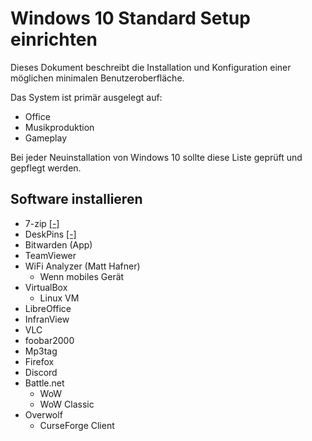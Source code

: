 # Windows 10 Standard Setup einrichten

Dieses Dokument beschreibt die Installation und Konfiguration
einer möglichen minimalen Benutzeroberfläche.

Das System ist primär ausgelegt auf:

* Office
* Musikproduktion
* Gameplay

Bei jeder Neuinstallation von Windows 10 sollte diese Liste geprüft und gepflegt werden.

## Software installieren

* 7-zip [[-]](https://www.7-zip.de/download.html)
* DeskPins [[-]](https://efotinis.neocities.org/deskpins/index.html)
* Bitwarden (App)
* TeamViewer
* WiFi Analyzer (Matt Hafner)
  * Wenn mobiles Gerät
* VirtualBox
  * Linux VM
* LibreOffice
* InfranView
* VLC
* foobar2000
* Mp3tag
* Firefox
* Discord
* Battle.net
  * WoW
  * WoW Classic
* Overwolf
  * CurseForge Client
